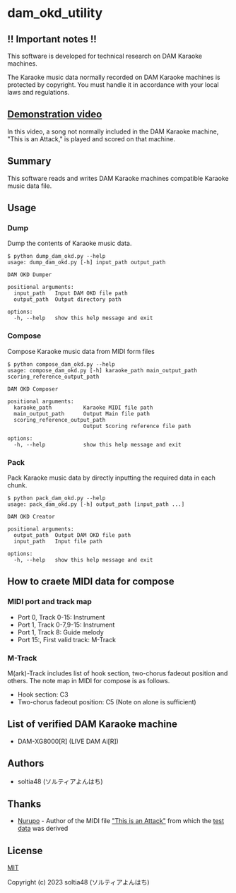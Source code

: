 # dam_okd_utility

## !! Important notes !!

This software is developed for technical research on DAM Karaoke machines.

The Karaoke music data normally recorded on DAM Karaoke machines is protected by copyright. You must handle it in accordance with your local laws and regulations.

## [Demonstration video](https://twitter.com/soltia48/status/1620095004374093824)

In this video, a song not normally included in the DAM Karaoke machine, "This is an Attack," is played and scored on that machine.

## Summary

This software reads and writes DAM Karaoke machines compatible Karaoke music data file.

## Usage

### Dump

Dump the contents of Karaoke music data.

```
$ python dump_dam_okd.py --help
usage: dump_dam_okd.py [-h] input_path output_path

DAM OKD Dumper

positional arguments:
  input_path   Input DAM OKD file path
  output_path  Output directory path

options:
  -h, --help   show this help message and exit
```

### Compose

Compose Karaoke music data from MIDI form files

```
$ python compose_dam_okd.py --help
usage: compose_dam_okd.py [-h] karaoke_path main_output_path scoring_reference_output_path

DAM OKD Composer

positional arguments:
  karaoke_path          Karaoke MIDI file path
  main_output_path      Output Main file path
  scoring_reference_output_path
                        Output Scoring reference file path

options:
  -h, --help            show this help message and exit
```

### Pack

Pack Karaoke music data by directly inputting the required data in each chunk.

```
$ python pack_dam_okd.py --help
usage: pack_dam_okd.py [-h] output_path [input_path ...]

DAM OKD Creator

positional arguments:
  output_path  Output DAM OKD file path
  input_path   Input file path

options:
  -h, --help   show this help message and exit
```

## How to craete MIDI data for compose

### MIDI port and track map

- Port 0, Track 0-15: Instrument
- Port 1, Track 0-7,9-15: Instrument
- Port 1, Track 8: Guide melody
- Port 15:, First valid track: M-Track

### M-Track

M(ark)-Track includes list of hook section, two-chorus fadeout position and others.
The note map in MIDI for compose is as follows.

- Hook section: C3
- Two-chorus fadeout position: C5 (Note on alone is sufficient)

## List of verified DAM Karaoke machine

- DAM-XG8000[R] (LIVE DAM Ai[R])

## Authors

- soltia48 (ソルティアよんはち)

## Thanks

- [Nurupo](https://github.com/gta191977649) - Author of the MIDI file ["This is an Attack"](https://github.com/gta191977649/midi_godekisenda) from which the [test data](test/data/p_track.mid) was derived

## License

[MIT](https://opensource.org/licenses/MIT)

Copyright (c) 2023 soltia48 (ソルティアよんはち)
